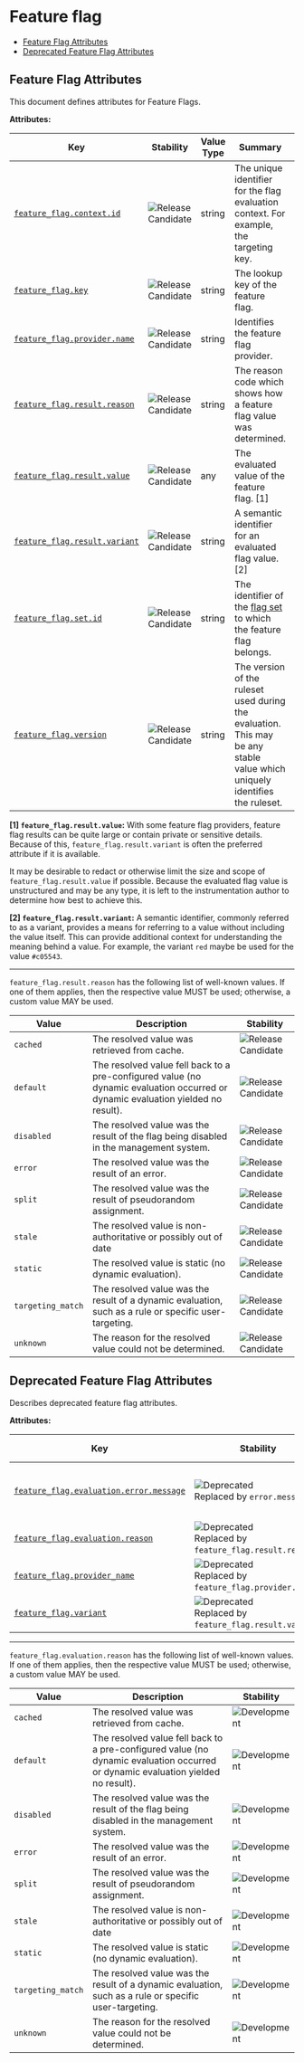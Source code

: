 <!-- NOTE: THIS FILE IS AUTOGENERATED. DO NOT EDIT BY HAND. -->
<!-- see templates/registry/markdown/attribute_namespace.md.j2 -->

# Feature flag

- [Feature Flag Attributes](#feature-flag-attributes)
- [Deprecated Feature Flag Attributes](#deprecated-feature-flag-attributes)

## Feature Flag Attributes

This document defines attributes for Feature Flags.

**Attributes:**

| Key | Stability | Value Type | Summary | Example Values |
|---|---|---|---|---|
| <a id="feature-flag-context-id" href="#feature-flag-context-id">`feature_flag.context.id`</a> | ![Release Candidate](https://img.shields.io/badge/-rc-mediumorchid) | string | The unique identifier for the flag evaluation context. For example, the targeting key. | `5157782b-2203-4c80-a857-dbbd5e7761db` |
| <a id="feature-flag-key" href="#feature-flag-key">`feature_flag.key`</a> | ![Release Candidate](https://img.shields.io/badge/-rc-mediumorchid) | string | The lookup key of the feature flag. | `logo-color` |
| <a id="feature-flag-provider-name" href="#feature-flag-provider-name">`feature_flag.provider.name`</a> | ![Release Candidate](https://img.shields.io/badge/-rc-mediumorchid) | string | Identifies the feature flag provider. | `Flag Manager` |
| <a id="feature-flag-result-reason" href="#feature-flag-result-reason">`feature_flag.result.reason`</a> | ![Release Candidate](https://img.shields.io/badge/-rc-mediumorchid) | string | The reason code which shows how a feature flag value was determined. | `static`; `targeting_match`; `error`; `default` |
| <a id="feature-flag-result-value" href="#feature-flag-result-value">`feature_flag.result.value`</a> | ![Release Candidate](https://img.shields.io/badge/-rc-mediumorchid) | any | The evaluated value of the feature flag. [1] | `#ff0000`; `true`; `3` |
| <a id="feature-flag-result-variant" href="#feature-flag-result-variant">`feature_flag.result.variant`</a> | ![Release Candidate](https://img.shields.io/badge/-rc-mediumorchid) | string | A semantic identifier for an evaluated flag value. [2] | `red`; `true`; `on` |
| <a id="feature-flag-set-id" href="#feature-flag-set-id">`feature_flag.set.id`</a> | ![Release Candidate](https://img.shields.io/badge/-rc-mediumorchid) | string | The identifier of the [flag set](https://openfeature.dev/specification/glossary/#flag-set) to which the feature flag belongs. | `proj-1`; `ab98sgs`; `service1/dev` |
| <a id="feature-flag-version" href="#feature-flag-version">`feature_flag.version`</a> | ![Release Candidate](https://img.shields.io/badge/-rc-mediumorchid) | string | The version of the ruleset used during the evaluation. This may be any stable value which uniquely identifies the ruleset. | `1`; `01ABCDEF` |

**[1] `feature_flag.result.value`:** With some feature flag providers, feature flag results can be quite large or contain private or sensitive details.
Because of this, `feature_flag.result.variant` is often the preferred attribute if it is available.

It may be desirable to redact or otherwise limit the size and scope of `feature_flag.result.value` if possible.
Because the evaluated flag value is unstructured and may be any type, it is left to the instrumentation author to determine how best to achieve this.

**[2] `feature_flag.result.variant`:** A semantic identifier, commonly referred to as a variant, provides a means
for referring to a value without including the value itself. This can
provide additional context for understanding the meaning behind a value.
For example, the variant `red` maybe be used for the value `#c05543`.

---

`feature_flag.result.reason` has the following list of well-known values. If one of them applies, then the respective value MUST be used; otherwise, a custom value MAY be used.

| Value  | Description | Stability |
|---|---|---|
| `cached` | The resolved value was retrieved from cache. | ![Release Candidate](https://img.shields.io/badge/-rc-mediumorchid) |
| `default` | The resolved value fell back to a pre-configured value (no dynamic evaluation occurred or dynamic evaluation yielded no result). | ![Release Candidate](https://img.shields.io/badge/-rc-mediumorchid) |
| `disabled` | The resolved value was the result of the flag being disabled in the management system. | ![Release Candidate](https://img.shields.io/badge/-rc-mediumorchid) |
| `error` | The resolved value was the result of an error. | ![Release Candidate](https://img.shields.io/badge/-rc-mediumorchid) |
| `split` | The resolved value was the result of pseudorandom assignment. | ![Release Candidate](https://img.shields.io/badge/-rc-mediumorchid) |
| `stale` | The resolved value is non-authoritative or possibly out of date | ![Release Candidate](https://img.shields.io/badge/-rc-mediumorchid) |
| `static` | The resolved value is static (no dynamic evaluation). | ![Release Candidate](https://img.shields.io/badge/-rc-mediumorchid) |
| `targeting_match` | The resolved value was the result of a dynamic evaluation, such as a rule or specific user-targeting. | ![Release Candidate](https://img.shields.io/badge/-rc-mediumorchid) |
| `unknown` | The reason for the resolved value could not be determined. | ![Release Candidate](https://img.shields.io/badge/-rc-mediumorchid) |

## Deprecated Feature Flag Attributes

Describes deprecated feature flag attributes.

**Attributes:**

| Key | Stability | Value Type | Summary | Example Values |
|---|---|---|---|---|
| <a id="feature-flag-evaluation-error-message" href="#feature-flag-evaluation-error-message">`feature_flag.evaluation.error.message`</a> | ![Deprecated](https://img.shields.io/badge/-deprecated-red)<br>Replaced by `error.message`. | string | Deprecated, use `error.message` instead. | `Flag `header-color` expected type `string` but found type `number`` |
| <a id="feature-flag-evaluation-reason" href="#feature-flag-evaluation-reason">`feature_flag.evaluation.reason`</a> | ![Deprecated](https://img.shields.io/badge/-deprecated-red)<br>Replaced by `feature_flag.result.reason`. | string | Deprecated, use `feature_flag.result.reason` instead. | `static`; `targeting_match`; `error`; `default` |
| <a id="feature-flag-provider-name" href="#feature-flag-provider-name">`feature_flag.provider_name`</a> | ![Deprecated](https://img.shields.io/badge/-deprecated-red)<br>Replaced by `feature_flag.provider.name`. | string | Deprecated, use `feature_flag.provider.name` instead. | `Flag Manager` |
| <a id="feature-flag-variant" href="#feature-flag-variant">`feature_flag.variant`</a> | ![Deprecated](https://img.shields.io/badge/-deprecated-red)<br>Replaced by `feature_flag.result.variant`. | string | Deprecated, use `feature_flag.result.variant` instead. | `red`; `true`; `on` |

---

`feature_flag.evaluation.reason` has the following list of well-known values. If one of them applies, then the respective value MUST be used; otherwise, a custom value MAY be used.

| Value  | Description | Stability |
|---|---|---|
| `cached` | The resolved value was retrieved from cache. | ![Development](https://img.shields.io/badge/-development-blue) |
| `default` | The resolved value fell back to a pre-configured value (no dynamic evaluation occurred or dynamic evaluation yielded no result). | ![Development](https://img.shields.io/badge/-development-blue) |
| `disabled` | The resolved value was the result of the flag being disabled in the management system. | ![Development](https://img.shields.io/badge/-development-blue) |
| `error` | The resolved value was the result of an error. | ![Development](https://img.shields.io/badge/-development-blue) |
| `split` | The resolved value was the result of pseudorandom assignment. | ![Development](https://img.shields.io/badge/-development-blue) |
| `stale` | The resolved value is non-authoritative or possibly out of date | ![Development](https://img.shields.io/badge/-development-blue) |
| `static` | The resolved value is static (no dynamic evaluation). | ![Development](https://img.shields.io/badge/-development-blue) |
| `targeting_match` | The resolved value was the result of a dynamic evaluation, such as a rule or specific user-targeting. | ![Development](https://img.shields.io/badge/-development-blue) |
| `unknown` | The reason for the resolved value could not be determined. | ![Development](https://img.shields.io/badge/-development-blue) |

